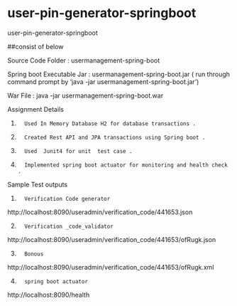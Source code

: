 # user-pin-generator-springboot
user-pin-generator-springboot

##consist of below


Source Code  Folder  : usermanagement-spring-boot

Spring boot Executable Jar  :  usermanagement-spring-boot.jar  ( run through command prompt by ‘java -jar usermanagement-spring-boot.jar’)

War File : java -jar usermanagement-spring-boot.war


Assignment Details
 

1.       Used In Memory Database H2 for database transactions .

2.       Created Rest API and JPA transactions using Spring boot .

3.       Used  Junit4 for unit  test case .

4.       Implemented spring boot actuator for monitoring and health check .

 

 

Sample Test outputs

 

1.       Verification Code generator

 

http://localhost:8090/useradmin/verification_code/441653.json

 



 

2.       Verification _code_validator

 

http://localhost:8090/useradmin/verification_code/441653/ofRugk.json

 

 



 

3.       Bonous

 

http://localhost:8090/useradmin/verification_code/441653/ofRugk.xml

 

 



 

4.       spring boot actuator

 

http://localhost:8090/health

 



 

 
